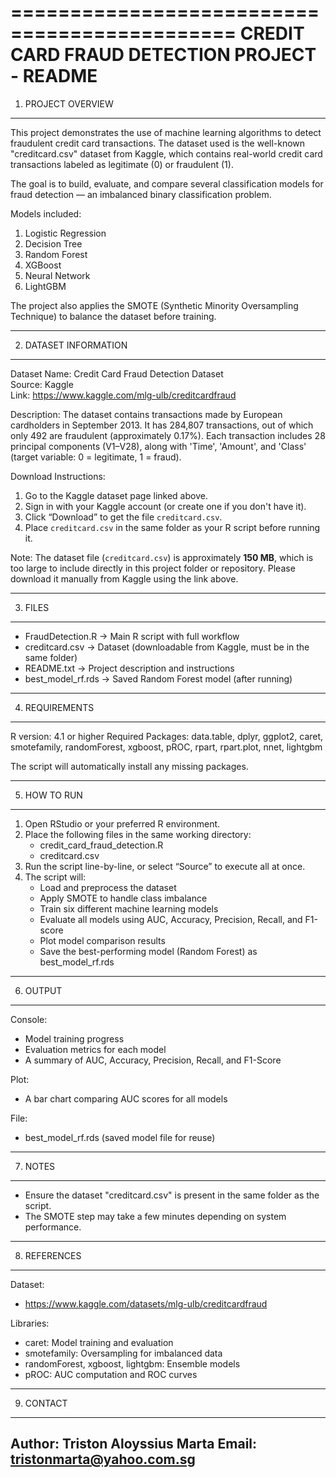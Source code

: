 =============================================
CREDIT CARD FRAUD DETECTION PROJECT - README
=============================================

1. PROJECT OVERVIEW
-------------------
This project demonstrates the use of machine learning algorithms to detect fraudulent
credit card transactions. The dataset used is the well-known "creditcard.csv"
dataset from Kaggle, which contains real-world credit card transactions labeled
as legitimate (0) or fraudulent (1).

The goal is to build, evaluate, and compare several classification models for
fraud detection — an imbalanced binary classification problem.

Models included:
  1. Logistic Regression
  2. Decision Tree
  3. Random Forest
  4. XGBoost
  5. Neural Network
  6. LightGBM

The project also applies the SMOTE (Synthetic Minority Oversampling Technique)
to balance the dataset before training.

---------------------------------------------
2. DATASET INFORMATION
---------------------------------------------
Dataset Name: Credit Card Fraud Detection Dataset  
Source: Kaggle  
Link: https://www.kaggle.com/mlg-ulb/creditcardfraud  

Description:
The dataset contains transactions made by European cardholders in September 2013.
It has 284,807 transactions, out of which only 492 are fraudulent (approximately 0.17%).
Each transaction includes 28 principal components (V1–V28), along with 'Time',
'Amount', and 'Class' (target variable: 0 = legitimate, 1 = fraud).

Download Instructions:
1. Go to the Kaggle dataset page linked above.
2. Sign in with your Kaggle account (or create one if you don't have it).
3. Click “Download” to get the file `creditcard.csv`.
4. Place `creditcard.csv` in the same folder as your R script before running it.

Note:
The dataset file (`creditcard.csv`) is approximately **150 MB**, which is too large
to include directly in this project folder or repository. 
Please download it manually from Kaggle using the link above.

---------------------------------------------
3. FILES
---------------------------------------------
- FraudDetection.R                  →  Main R script with full workflow
- creditcard.csv                    →  Dataset (downloadable from Kaggle, must be in the same folder)
- README.txt                        →  Project description and instructions
- best_model_rf.rds                 →  Saved Random Forest model (after running)

---------------------------------------------
4. REQUIREMENTS
---------------------------------------------
R version: 4.1 or higher
Required Packages:
  data.table, dplyr, ggplot2, caret, smotefamily, randomForest,
  xgboost, pROC, rpart, rpart.plot, nnet, lightgbm

The script will automatically install any missing packages.

---------------------------------------------
5. HOW TO RUN
---------------------------------------------
1. Open RStudio or your preferred R environment.
2. Place the following files in the same working directory:
     - credit_card_fraud_detection.R
     - creditcard.csv
3. Run the script line-by-line, or select “Source” to execute all at once.
4. The script will:
     - Load and preprocess the dataset
     - Apply SMOTE to handle class imbalance
     - Train six different machine learning models
     - Evaluate all models using AUC, Accuracy, Precision, Recall, and F1-score
     - Plot model comparison results
     - Save the best-performing model (Random Forest) as best_model_rf.rds

---------------------------------------------
6. OUTPUT
---------------------------------------------
Console:
  - Model training progress
  - Evaluation metrics for each model
  - A summary of AUC, Accuracy, Precision, Recall, and F1-Score

Plot:
  - A bar chart comparing AUC scores for all models

File:
  - best_model_rf.rds (saved model file for reuse)

---------------------------------------------
7. NOTES
---------------------------------------------
- Ensure the dataset "creditcard.csv" is present in the same folder as the script.
- The SMOTE step may take a few minutes depending on system performance.

---------------------------------------------
8. REFERENCES
---------------------------------------------
Dataset:
  - https://www.kaggle.com/datasets/mlg-ulb/creditcardfraud

Libraries:
  - caret: Model training and evaluation
  - smotefamily: Oversampling for imbalanced data
  - randomForest, xgboost, lightgbm: Ensemble models
  - pROC: AUC computation and ROC curves

---------------------------------------------
9. CONTACT
---------------------------------------------
Author: Triston Aloyssius Marta
Email: tristonmarta@yahoo.com.sg
---------------------------------------------
